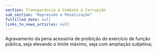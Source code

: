 ```yaml
---
section: Transparência e Combate à Corrupção
sub_section: "Repressão e Penalização"
fulfilled_date: null
links_to_news_articles: null
---
```


Agravamento da pena acessória de proibição do exercício de função pública, seja elevando o limite máximo, seja com ampliação subjetiva;
